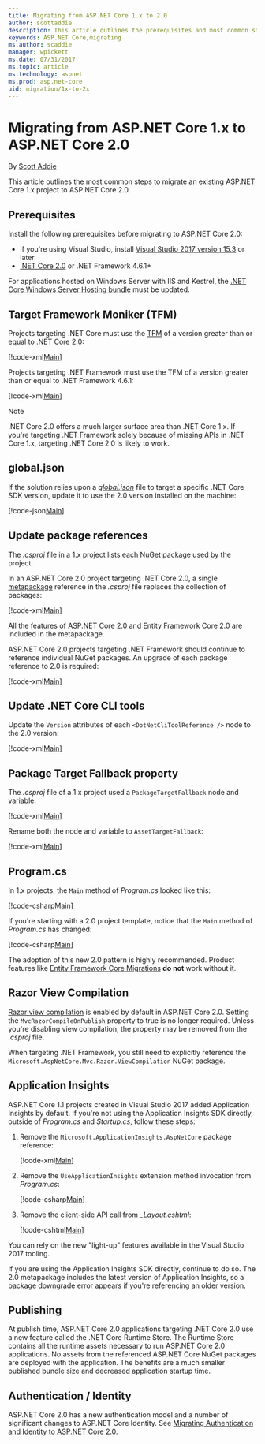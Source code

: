 ```yaml
---
title: Migrating from ASP.NET Core 1.x to 2.0
author: scottaddie
description: This article outlines the prerequisites and most common steps for migrating an ASP.NET Core 1.x project to ASP.NET Core 2.0.
keywords: ASP.NET Core,migrating
ms.author: scaddie
manager: wpickett
ms.date: 07/31/2017
ms.topic: article
ms.technology: aspnet
ms.prod: asp.net-core
uid: migration/1x-to-2x
---
```

# Migrating from ASP.NET Core 1.x to ASP.NET Core 2.0

By [Scott Addie](https://github.com/scottaddie)

This article outlines the most common steps to migrate an existing ASP.NET Core 1.x project to ASP.NET Core 2.0.

<a name="prerequisites"></a>

## Prerequisites
Install the following prerequisites before migrating to ASP.NET Core 2.0:
- If you're using Visual Studio, install [Visual Studio 2017 version 15.3](https://www.visualstudio.com/vs/) or later
- [.NET Core 2.0](https://github.com/dotnet/core/blob/master/release-notes/download-archives/2.0.0-download.md) or .NET Framework 4.6.1+

For applications hosted on Windows Server with IIS and Kestrel, the [.NET Core Windows Server Hosting bundle](xref:publishing/iis) must be updated.

<a name="tfm"></a>

## Target Framework Moniker (TFM)
Projects targeting .NET Core must use the [TFM](/dotnet/standard/frameworks#referring-to-frameworks) of a version greater than or equal to .NET Core 2.0:

[!code-xml[Main](../1x-to-2x/samples/AspNetCoreDotNetCore2.0App/AspNetCoreDotNetCore2.0App/AspNetCoreDotNetCore2.0App.csproj?range=3)]

Projects targeting .NET Framework must use the TFM of a version greater than or equal to .NET Framework 4.6.1:

[!code-xml[Main](../1x-to-2x/samples/AspNetCoreDotNetFx2.0App/AspNetCoreDotNetFx2.0App/AspNetCoreDotNetFx2.0App.csproj?range=4)]

> [!NOTE]
> .NET Core 2.0 offers a much larger surface area than .NET Core 1.x. If you're targeting .NET Framework solely because of missing APIs in .NET Core 1.x, targeting .NET Core 2.0 is likely to work.

<a name="global-json"></a>

## global.json
If the solution relies upon a [*global.json*](https://docs.microsoft.com/dotnet/core/tools/global-json) file to target a specific .NET Core SDK version, update it to use the 2.0 version installed on the machine:

[!code-json[Main](../1x-to-2x/samples/AspNetCoreDotNetCore2.0App/global.json?highlight=3)]

<a name="package-reference"></a>

## Update package references
The *.csproj* file in a 1.x project lists each NuGet package used by the project.

In an ASP.NET Core 2.0 project targeting .NET Core 2.0, a single [metapackage](xref:fundamentals/metapackage) reference in the *.csproj* file replaces the collection of packages:

[!code-xml[Main](../1x-to-2x/samples/AspNetCoreDotNetCore2.0App/AspNetCoreDotNetCore2.0App/AspNetCoreDotNetCore2.0App.csproj?range=9-11)]

All the features of ASP.NET Core 2.0 and Entity Framework Core 2.0 are included in the metapackage.

ASP.NET Core 2.0 projects targeting .NET Framework should continue to reference individual NuGet packages. An upgrade of each package reference to 2.0 is required:

[!code-xml[Main](../1x-to-2x/samples/AspNetCoreDotNetFx2.0App/AspNetCoreDotNetFx2.0App/AspNetCoreDotNetFx2.0App.csproj?range=9-22)]

<a name="dot-net-cli-tool-reference"></a>

## Update .NET Core CLI tools
Update the `Version` attributes of each `<DotNetCliToolReference />` node to the 2.0 version:

[!code-xml[Main](../1x-to-2x/samples/AspNetCoreDotNetCore2.0App/AspNetCoreDotNetCore2.0App/AspNetCoreDotNetCore2.0App.csproj?range=13-17)]

<a name="package-target-fallback"></a>

## Package Target Fallback property
The *.csproj* file of a 1.x project used a `PackageTargetFallback` node and variable:

[!code-xml[Main](../1x-to-2x/samples/AspNetCoreDotNetCore1.1App/AspNetCoreDotNetCore1.1App/AspNetCoreDotNetCore1.1App.csproj?range=5)]

Rename both the node and variable to `AssetTargetFallback`:

[!code-xml[Main](../1x-to-2x/samples/AspNetCoreDotNetCore2.0App/AspNetCoreDotNetCore2.0App/AspNetCoreDotNetCore2.0App.csproj?range=5)]

<a name="program-cs"></a>

## Program.cs
In 1.x projects, the `Main` method of *Program.cs* looked like this:

[!code-csharp[Main](../1x-to-2x/samples/AspNetCoreDotNetCore1.1App/AspNetCoreDotNetCore1.1App/Program.cs?highlight=8-19)]

If you're starting with a 2.0 project template, notice that the `Main` method of *Program.cs* has changed:

[!code-csharp[Main](../1x-to-2x/samples/AspNetCoreDotNetCore2.0App/AspNetCoreDotNetCore2.0App/Program.cs?highlight=8-11)]

The adoption of this new 2.0 pattern is highly recommended. Product features like [Entity Framework Core Migrations](xref:data/ef-mvc/migrations) **do not** work without it.

<a name="view-compilation"></a>

## Razor View Compilation
[Razor view compilation](xref:mvc/views/view-compilation) is enabled by default in ASP.NET Core 2.0. Setting the `MvcRazorCompileOnPublish` property to true is no longer required. Unless you're disabling view compilation, the property may be removed from the *.csproj* file.

When targeting .NET Framework, you still need to explicitly reference the `Microsoft.AspNetCore.Mvc.Razor.ViewCompilation` NuGet package.

<a name="app-insights"></a>

## Application Insights
ASP.NET Core 1.1 projects created in Visual Studio 2017 added Application Insights by default. If you're not using the Application Insights SDK directly, outside of *Program.cs* and *Startup.cs*, follow these steps:

1. Remove the `Microsoft.ApplicationInsights.AspNetCore` package reference:
    
    [!code-xml[Main](../1x-to-2x/samples/AspNetCoreDotNetCore1.1App/AspNetCoreDotNetCore1.1App/AspNetCoreDotNetCore1.1App.csproj?range=10)]

2. Remove the `UseApplicationInsights` extension method invocation from *Program.cs*:

    [!code-csharp[Main](../1x-to-2x/samples/AspNetCoreDotNetCore1.1App/AspNetCoreDotNetCore1.1App/Program.cs?name=snippet_ProgramCsMain&highlight=8)]

3. Remove the client-side API call from *_Layout.cshtml*:

    [!code-cshtml[Main](../1x-to-2x/samples/AspNetCoreDotNetCore1.1App/AspNetCoreDotNetCore1.1App/Views/Shared/_Layout.cshtml?range=1,19)]

You can rely on the new "light-up" features available in the Visual Studio 2017 tooling.

If you are using the Application Insights SDK directly, continue to do so. The 2.0 metapackage includes the latest version of Application Insights, so a package downgrade error appears if you're referencing an older version.

<a name="publishing"></a>

## Publishing
At publish time, ASP.NET Core 2.0 applications targeting .NET Core 2.0 use a new feature called the .NET Core Runtime Store. The Runtime Store contains all the runtime assets necessary to run ASP.NET Core 2.0 applications. No assets from the referenced ASP.NET Core NuGet packages are deployed with the application. The benefits are a much smaller published bundle size and decreased application startup time.

<a name="auth-and-identity"></a>

## Authentication / Identity
ASP.NET Core 2.0 has a new authentication model and a number of significant changes to ASP.NET Core Identity. See [Migrating Authentication and Identity to ASP.NET Core 2.0](xref:migration/identity-2x).